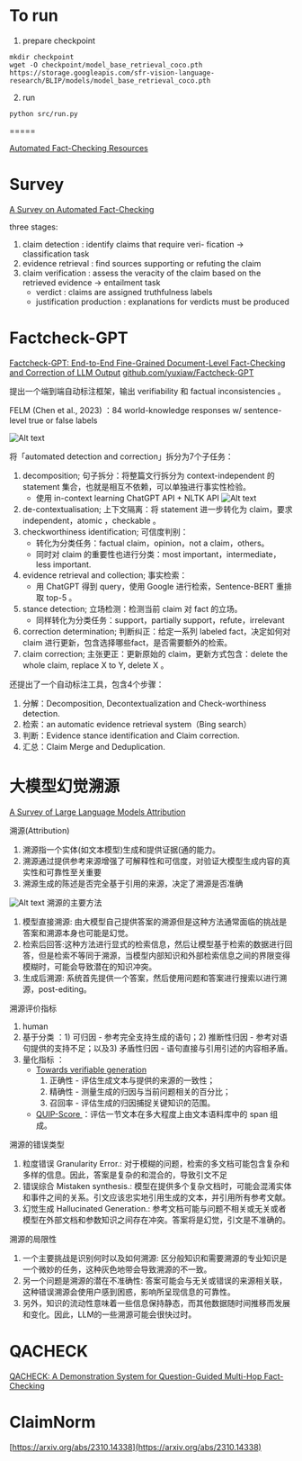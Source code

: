 
# To run 
1. prepare checkpoint
```
mkdir checkpoint
wget -O checkpoint/model_base_retrieval_coco.pth https://storage.googleapis.com/sfr-vision-language-research/BLIP/models/model_base_retrieval_coco.pth
```
2. run
```
python src/run.py
```



=====

[Automated Fact-Checking Resources](https://github.com/Cartus/Automated-Fact-Checking-Resources#out-of-context-classification)


# Survey
[A Survey on Automated Fact-Checking](https://watermark.silverchair.com/tacl_a_00454.pdf?token=AQECAHi208BE49Ooan9kkhW_Ercy7Dm3ZL_9Cf3qfKAc485ysgAAA0kwggNFBgkqhkiG9w0BBwagggM2MIIDMgIBADCCAysGCSqGSIb3DQEHATAeBglghkgBZQMEAS4wEQQMJfBy0sOW6B3VLjPXAgEQgIIC_Oe7RfN3uxQDzckzSZaHK3_RIeIxdaasWgpzjmyEFdV_DoFYs3hNqwf36PsiqNfzxemApAsNTx3aCnwEA7OmrA5gv0hIdxxJnOIiZu4dK8Rep4564YcyVmgT-ujCNItAqfThWtR2NgF2v5noPBy_5ccPGQNLftqNCCC6Vd6yhfnqrmp_18owI82oMJgfkoPOwX2Lra9pTa4B316aVM7XLeCNx2w4Lo5JjLKoslBeE3GFScjJSXyfZZmtJ__k9mGWwEDBoZbqhty3r08jIfa7Qm1rTU7awKdfanlHlOKwkfea3vrQsqM6H8w6n-0Ni74eF5l5vpVbqNXuMoXMLPDlOETIVSIvA3PzK1GTOuvpcF3oDZw6-4Ip0hQmVWsHVaEKZId9MNWlny_xWuxyr_P32WPvzvwdzIqFv90h5bIq8dUerarQKuIqJ_selJUhtCoTQ6ZKso2t06RdQH3lnz2kUlDe0u4F_KTf23ImvW1mrCwruQ_CRM9zITgEmbomxIStdXl2_sKMlGRVWNB5RuxD483cD12t9upQ4kaoObBMdKEQwlR6ddUxdLE5gw3HKN3Gx53BoHUWYP6fRtkhVgHW1vji-AlZYv5x2PY9umG1mNqZdMmYShkdx0P-hyQNyW9URaw0DYPOvHeotARAnO76kRF7eKItAN1gNbDYaYZEq_Zpl3bETGk9SKoyVWOn-oZQb_eJg4Tu1hEE-1W6iXhQgTGspYsLT8XfTld4oO8Nn7hcOMZu68004a1GKf6T_QvOKbiV4iLWrJ4FvADRIvs96ICddFYdmsnf6wm4Nt3mVkdp2N31r7G7zChgWgkKyeOJvUAZbvifBoomvUAnMhFJFHJQrMjRgs0dqXkiCngz1AqmtB9u3aub80r6ciGOTD_bGsMB-U1A29WGjx1zUNI-YWSvRw7pnp8jJNx1XHLXB6Eyv1XxG3T0S9mh5cAFoUKdU6cOt45-7drYRxb7ekK1rkotTbHhZsR-OD1GMjHC-9TBjFn3nxUakmM_wowU)

three stages:
1. claim detection : identify claims that require veri- fication -> classification task
2. evidence retrieval : find sources supporting or refuting the claim
3. claim verification : assess the veracity of the claim based on the retrieved evidence -> entailment task
    - verdict : claims are assigned truthfulness labels
    - justification production : explanations for verdicts must be produced

# Factcheck-GPT
[Factcheck-GPT: End-to-End Fine-Grained Document-Level Fact-Checking and Correction of LLM Output](https://arxiv.org/abs/2311.09000)
[github.com/yuxiaw/Factcheck-GPT](https://github.com/yuxiaw/Factcheck-GPT)

提出一个端到端自动标注框架，输出 verifiability 和 factual inconsistencies 。

FELM (Chen et al., 2023)  ：84 world-knowledge responses w/ sentence-level true or false labels

![Alt text](image-1.png)

将「automated detection and correction」拆分为7个子任务：
1) decomposition; 句子拆分：将整篇文行拆分为 context-independent 的 statement 集合，也就是相互不依赖，可以单独进行事实性检验。
    - 使用 in-context learning ChatGPT API + NLTK API
    ![Alt text](image.png)
2) de-contextualisation; 上下文隔离：将 statement 进一步转化为 claim，要求 independent，atomic ，checkable 。
3) checkworthiness identification; 可信度判别：
    - 转化为分类任务：factual claim，opinion，not a claim，others。
    - 同时对 claim 的重要性也进行分类：most important，intermediate，less important.
4) evidence retrieval and collection; 事实检索：
    - 用 ChatGPT 得到 query，使用 Google 进行检索，Sentence-BERT 重排取 top-5 。
5) stance detection; 立场检测：检测当前 claim 对 fact 的立场。
    - 同样转化为分类任务：support，partially support，refute，irrelevant
    <!-- - 用 FactScore (Min et al., 2023) 进行打分 -->
6) correction determination; 判断纠正：给定一系列 labeled fact，决定如何对 claim 进行更新，包含选择哪些fact，是否需要额外的检索。
7) claim correction; 主张更正：更新原始的 claim，更新方式包含：delete the whole claim, replace X to Y, delete X 。

还提出了一个自动标注工具，包含4个步骤：
1. 分解：Decomposition, Decontextualization and Check-worthiness detection.
2. 检索：an automatic evidence retrieval system（Bing search）
3. 判断：Evidence stance identification and Claim correction.
4. 汇总：Claim Merge and Deduplication.


# 大模型幻觉溯源

[A Survey of Large Language Models Attribution](https://arxiv.org/abs/2311.03731)


溯源(Attribution)
1. 溯源指一个实体(如文本模型)生成和提供证据(通的能力。
2. 溯源通过提供参考来源增强了可解释性和可信度，对验证大模型生成内容的真实性和可靠性至关重要
3. 溯源生成的陈述是否完全基于引用的来源，决定了溯源是否准确

![Alt text](image-2.png)
溯源的主要方法
1. 模型直接溯源: 由大模型自己提供答案的溯源但是这种方法通常面临的挑战是答案和溯源本身也可能是幻觉。
2. 检索后回答:这种方法进行显式的检索信息，然后让模型基于检索的数据进行回答，但是检索不等同于溯源，当模型内部知识和外部检索信息之间的界限变得模糊时，可能会导致潜在的知识冲突。
3. 生成后溯源: 系统首先提供一个答案，然后使用问题和答案进行搜索以进行溯源，post-editing。

溯源评价指标
1. human
2. 基于分类 ：1) 可归因 - 参考完全支持生成的语句；2) 推断性归因 - 参考对语句提供的支持不足；以及3) 矛盾性归因 - 语句直接与引用引述的内容相矛盾。
3. 量化指标 ：
    - [ Towards verifiable generation](http://arxiv.org/abs/2310.05634)
        1) 正确性 - 评估生成文本与提供的来源的一致性；
        2) 精确性 - 测量生成的归因与当前问题相关的百分比；
        3) 召回率 - 评估生成的归因捕捉关键知识的范围。
    - [QUIP-Score ](https://arxiv.org/abs/2305.13252)：评估一节文本在多大程度上由文本语料库中的 span 组成。

溯源的错误类型
1. 粒度错误 Granularity Error.: 对于模糊的问题，检索的多文档可能包含复杂和多样的信息。因此，答案是复杂的和混合的，导致引文不足
2. 错误综合 Mistaken synthesis.: 模型在提供多个复杂文档时，可能会混淆实体和事件之间的关系。引文应该忠实地引用生成的文本，并引用所有参考文献。
3. 幻觉生成 Hallucinated Generation.: 参考文档可能与问题不相关或无关或者模型在外部文档和参数知识之间存在冲突。答案将是幻觉，引文是不准确的。

溯源的局限性
1. 一个主要挑战是识别何时以及如何溯源: 区分般知识和需要溯源的专业知识是一个微妙的任务，这种灰色地带会导致溯源的不一致。
2. 另一个问题是溯源的潜在不准确性: 答案可能会与无关或错误的来源相关联，这种错误溯源会使用户感到困惑，影响所呈现信息的可靠性。
3. 另外，知识的流动性意味着一些信息保持静态，而其他数据随时间推移而发展和变化。因此，LLM的一些溯源可能会很快过时。

# QACHECK
[QACHECK: A Demonstration System for Question-Guided Multi-Hop Fact-Checking](https://arxiv.org/abs/2310.07609)

# ClaimNorm
[https://arxiv.org/abs/2310.14338](https://arxiv.org/abs/2310.14338)